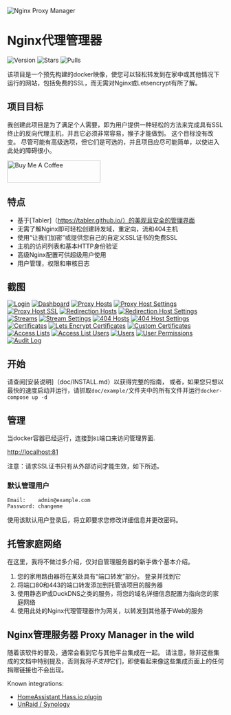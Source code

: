 ![Nginx Proxy Manager](https://public.jc21.com/nginx-proxy-manager/github.png "Nginx Proxy Manager")

# Nginx代理管理器

![Version](https://img.shields.io/badge/version-2.0.14-green.svg?style=for-the-badge)
![Stars](https://img.shields.io/docker/stars/jc21/nginx-proxy-manager.svg?style=for-the-badge)
![Pulls](https://img.shields.io/docker/pulls/jc21/nginx-proxy-manager.svg?style=for-the-badge)

该项目是一个预先构建的docker映像，使您可以轻松转发到在家中或其他情况下运行的网站，包括免费的SSL，而无需对Nginx或Letsencrypt有所了解。


## 项目目标

我创建此项目是为了满足个人需要，即为用户提供一种轻松的方法来完成具有SSL终止的反向代理主机，并且它必须非常容易，猴子才能做到。 这个目标没有改变。
尽管可能有高级选项，但它们是可选的，并且项目应尽可能简单，以使进入此处的障碍很小。

<a href="https://www.buymeacoffee.com/jc21" target="_blank"><img src="http://public.jc21.com/github/by-me-a-coffee.png" alt="Buy Me A Coffee" style="height: 51px !important;width: 217px !important;" ></a>


## 特点

- 基于[Tabler]（https://tabler.github.io/）的美观且安全的管理界面
- 无需了解Nginx即可轻松创建转发域，重定向，流和404主机
- 使用“让我们加密”或提供您自己的自定义SSL证书的免费SSL
- 主机的访问列表和基本HTTP身份验证
- 高级Nginx配置可供超级用户使用
- 用户管理，权限和审核日志


## 截图

[![Login](https://public.jc21.com/nginx-proxy-manager/v2/small/login.jpg "Login")](https://public.jc21.com/nginx-proxy-manager/v2/large/login.jpg)
[![Dashboard](https://public.jc21.com/nginx-proxy-manager/v2/small/dashboard.jpg "Dashboard")](https://public.jc21.com/nginx-proxy-manager/v2/large/dashboard.jpg)
[![Proxy Hosts](https://public.jc21.com/nginx-proxy-manager/v2/small/proxy-hosts.jpg "Proxy Hosts")](https://public.jc21.com/nginx-proxy-manager/v2/large/proxy-hosts.jpg)
[![Proxy Host Settings](https://public.jc21.com/nginx-proxy-manager/v2/small/proxy-hosts-new1.jpg "Proxy Host Settings")](https://public.jc21.com/nginx-proxy-manager/v2/large/proxy-hosts-new1.jpg)
[![Proxy Host SSL](https://public.jc21.com/nginx-proxy-manager/v2/small/proxy-hosts-new2.jpg "Proxy Host SSL")](https://public.jc21.com/nginx-proxy-manager/v2/large/proxy-hosts-new2.jpg)
[![Redirection Hosts](https://public.jc21.com/nginx-proxy-manager/v2/small/redirection-hosts.jpg "Redirection Hosts")](https://public.jc21.com/nginx-proxy-manager/v2/large/redirection-hosts.jpg)
[![Redirection Host Settings](https://public.jc21.com/nginx-proxy-manager/v2/small/redirection-hosts-new1.jpg "Redirection Host Settings")](https://public.jc21.com/nginx-proxy-manager/v2/large/redirection-hosts-new1.jpg)
[![Streams](https://public.jc21.com/nginx-proxy-manager/v2/small/streams.jpg "Streams")](https://public.jc21.com/nginx-proxy-manager/v2/large/streams.jpg)
[![Stream Settings](https://public.jc21.com/nginx-proxy-manager/v2/small/streams-new1.jpg "Stream Settings")](https://public.jc21.com/nginx-proxy-manager/v2/large/streams-new1.jpg)
[![404 Hosts](https://public.jc21.com/nginx-proxy-manager/v2/small/dead-hosts.jpg "404 Hosts")](https://public.jc21.com/nginx-proxy-manager/v2/large/dead-hosts.jpg)
[![404 Host Settings](https://public.jc21.com/nginx-proxy-manager/v2/small/dead-hosts-new1.jpg "404 Host Settings")](https://public.jc21.com/nginx-proxy-manager/v2/large/dead-hosts-new1.jpg)
[![Certificates](https://public.jc21.com/nginx-proxy-manager/v2/small/certificates.jpg "Certificates")](https://public.jc21.com/nginx-proxy-manager/v2/large/certificates.jpg)
[![Lets Encrypt Certificates](https://public.jc21.com/nginx-proxy-manager/v2/small/certificates-new1.jpg "Lets Encrypt Certificates")](https://public.jc21.com/nginx-proxy-manager/v2/large/certificates-new1.jpg)
[![Custom Certificates](https://public.jc21.com/nginx-proxy-manager/v2/small/certificates-new2.jpg "Custom Certificates")](https://public.jc21.com/nginx-proxy-manager/v2/large/certificates-new2.jpg)
[![Access Lists](https://public.jc21.com/nginx-proxy-manager/v2/small/access-lists.jpg "Access Lists")](https://public.jc21.com/nginx-proxy-manager/v2/large/access-lists.jpg)
[![Access List Users](https://public.jc21.com/nginx-proxy-manager/v2/small/access-lists-new1.jpg "Access List Users")](https://public.jc21.com/nginx-proxy-manager/v2/large/access-lists-new1.jpg)
[![Users](https://public.jc21.com/nginx-proxy-manager/v2/small/users.jpg "Users")](https://public.jc21.com/nginx-proxy-manager/v2/large/users.jpg)
[![User Permissions](https://public.jc21.com/nginx-proxy-manager/v2/small/users-permissions.jpg "User Permissions")](https://public.jc21.com/nginx-proxy-manager/v2/large/users-permissions.jpg)
[![Audit Log](https://public.jc21.com/nginx-proxy-manager/v2/small/audit-log.jpg "Audit Log")](https://public.jc21.com/nginx-proxy-manager/v2/large/audit-log.jpg)


## 开始

请查阅[安装说明]（doc/INSTALL.md）以获得完整的指南，
或者，如果您只想以最快的速度启动并运行，请抓取`doc/example/`文件夹中的所有文件并运行`docker-compose up -d`


## 管理

当docker容器已经运行，连接到`81`端口来访问管理界面.

[http://localhost:81](http://localhost:81)

注意：请求SSL证书只有从外部访问才能生效，如下所述。


### 默认管理用户

```
Email:    admin@example.com
Password: changeme
```

使用该默认用户登录后，将立即要求您修改详细信息并更改密码。


## 托管家庭网络

在这里，我将不做过多介绍，仅对自管理服务器的新手做个基本介绍。

1. 您的家用路由器将在某处具有“端口转发”部分。 登录并找到它
2. 将端口80和443的端口转发添加到托管该项目的服务器
3. 使用静态IP或DuckDNS之类的服务，将您的域名详细信息配置为指向您的家庭网络
4. 使用此处的Nginx代理管理器作为网关，以转发到其他基于Web的服务


## Nginx管理服务器 Proxy Manager in the wild

随着该软件的普及，通常会看到它与其他平台集成在一起。 请注意，除非这些集成的文档中特别提及，否则我将*不支持*它们，即使看起来像这些集成页面上的任何捐赠链接也不会出现。

Known integrations:

- [HomeAssistant Hass.io plugin](https://github.com/hassio-addons/addon-nginx-proxy-manager)
- [UnRaid / Synology](https://github.com/jlesage/docker-nginx-proxy-manager)
